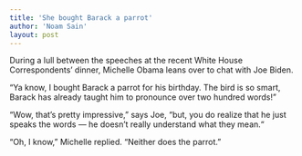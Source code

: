 ```yaml
---
title: 'She bought Barack a parrot'
author: 'Noam Sain'
layout: post
---
```


During a lull between the speeches at the recent White House Correspondents’ dinner, Michelle Obama leans over to chat with Joe Biden.

“Ya know, I bought Barack a parrot for his birthday. The bird is so smart, Barack has already taught him to pronounce over two hundred words!”

“Wow, that’s pretty impressive,” says Joe, “but, you do realize that he just speaks the words — he doesn’t really understand what they mean.“

“Oh, I know,” Michelle replied. “Neither does the parrot.”